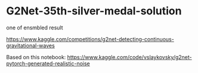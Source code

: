 # G2Net-35th-silver-medal-solution

one of ensmbled result

https://www.kaggle.com/competitions/g2net-detecting-continuous-gravitational-waves

Based on this notebook:
https://www.kaggle.com/code/vslaykovsky/g2net-pytorch-generated-realistic-noise
